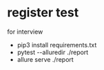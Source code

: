 # register test
for interview

- pip3 install requirements.txt
- pytest --alluredir ./report
- allure serve ./report
